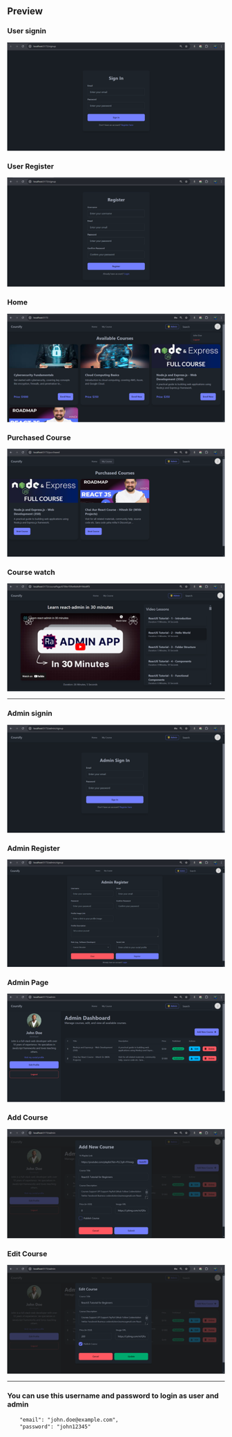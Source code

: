 
## Preview

### User signin

![User Signin](./public/course1.png)

### User Register

![User Signup](./public/course2.png)

### Home

![Home](./public/course3.png)

### Purchased Course

![Purchased Course](./public/course4.png)

### Course watch

![Course watch](./public/course5.png)

----

### Admin signin

![Admin Signin](./public/course6.png)

### Admin Register

![Admin Signup](./public/image.png)


### Admin Page

![Admin Signup](./public/course7.png)

### Add Course

![Add Course](./public/course8.png)

### Edit Course

![Edit Course](./public/course9.png)

----
### You can use this username and password to login as user and admin
```
    "email": "john.doe@example.com",
    "password": "john12345"

```
